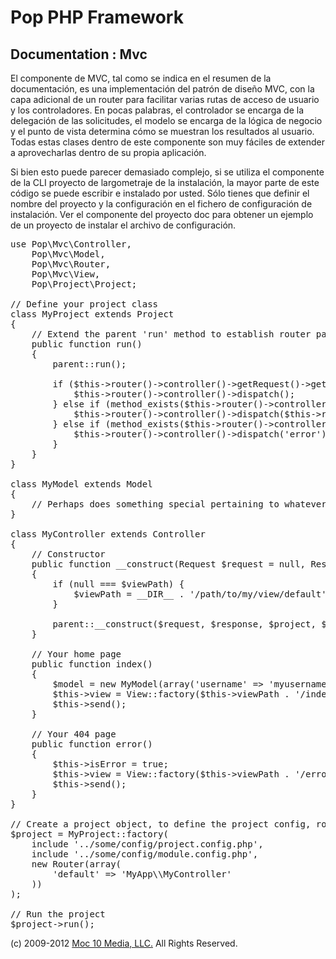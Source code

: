 Pop PHP Framework
=================

Documentation : Mvc
-------------------

El componente de MVC, tal como se indica en el resumen de la documentación, es una implementación del patrón de diseño MVC, con la capa adicional de un router para facilitar varias rutas de acceso de usuario y los controladores. En pocas palabras, el controlador se encarga de la delegación de las solicitudes, el modelo se encarga de la lógica de negocio y el punto de vista determina cómo se muestran los resultados al usuario. Todas estas clases dentro de este componente son muy fáciles de extender a aprovecharlas dentro de su propia aplicación.


Si bien esto puede parecer demasiado complejo, si se utiliza el componente de la CLI proyecto de largometraje de la instalación, la mayor parte de este código se puede escribir e instalado por usted. Sólo tienes que definir el nombre del proyecto y la configuración en el fichero de configuración de instalación. Ver el componente del proyecto doc para obtener un ejemplo de un proyecto de instalar el archivo de configuración.


<pre>
use Pop\Mvc\Controller,
    Pop\Mvc\Model,
    Pop\Mvc\Router,
    Pop\Mvc\View,
    Pop\Project\Project;

// Define your project class
class MyProject extends Project
{
    // Extend the parent 'run' method to establish router paths
    public function run()
    {
        parent::run();

        if ($this->router()->controller()->getRequest()->getRequestUri() == '/') {
            $this->router()->controller()->dispatch();
        } else if (method_exists($this->router()->controller(), $this->router()->getAction())) {
            $this->router()->controller()->dispatch($this->router()->getAction());
        } else if (method_exists($this->router()->controller(), 'error')) {
            $this->router()->controller()->dispatch('error');
        }
    }
}

class MyModel extends Model
{
    // Perhaps does something special pertaining to whatever data you are manipulating
}

class MyController extends Controller
{
    // Constructor
    public function __construct(Request $request = null, Response $response = null, Project $project = null, $viewPath = null)
    {
        if (null === $viewPath) {
            $viewPath = __DIR__ . '/path/to/my/view/default';
        }

        parent::__construct($request, $response, $project, $viewPath);
    }

    // Your home page
    public function index()
    {
        $model = new MyModel(array('username' => 'myusername');
        $this->view = View::factory($this->viewPath . '/index.phtml', $model);
        $this->send();
    }

    // Your 404 page
    public function error()
    {
        $this->isError = true;
        $this->view = View::factory($this->viewPath . '/error.phtml');
        $this->send();
    }
}

// Create a project object, to define the project config, router and controller(s)
$project = MyProject::factory(
    include '../some/config/project.config.php',
    include '../some/config/module.config.php',
    new Router(array(
        'default' => 'MyApp\\MyController'
    ))
);

// Run the project
$project->run();
</pre>

(c) 2009-2012 [Moc 10 Media, LLC.](http://www.moc10media.com) All Rights Reserved.
